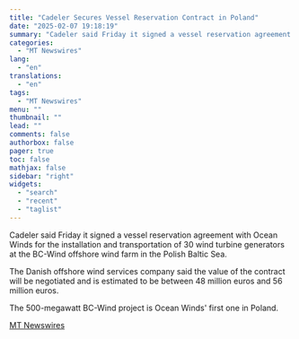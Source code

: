 ```yaml
---
title: "Cadeler Secures Vessel Reservation Contract in Poland"
date: "2025-02-07 19:18:19"
summary: "Cadeler said Friday it signed a vessel reservation agreement with Ocean Winds for the installation and transportation of 30 wind turbine generators at the BC-Wind offshore wind farm in the Polish Baltic Sea. The Danish offshore wind services company said the value of the contract will be negotiated and is..."
categories:
  - "MT Newswires"
lang:
  - "en"
translations:
  - "en"
tags:
  - "MT Newswires"
menu: ""
thumbnail: ""
lead: ""
comments: false
authorbox: false
pager: true
toc: false
mathjax: false
sidebar: "right"
widgets:
  - "search"
  - "recent"
  - "taglist"
---
```


Cadeler said Friday it signed a vessel reservation agreement with Ocean Winds for the installation and transportation of 30 wind turbine generators at the BC-Wind offshore wind farm in the Polish Baltic Sea.

The Danish offshore wind services company said the value of the contract will be negotiated and is estimated to be between 48 million euros and 56 million euros.

The 500-megawatt BC-Wind project is Ocean Winds' first one in Poland.

[MT Newswires](https://www.tradingview.com/news/mtnewswires.com:20250207:G2465118:0/)
